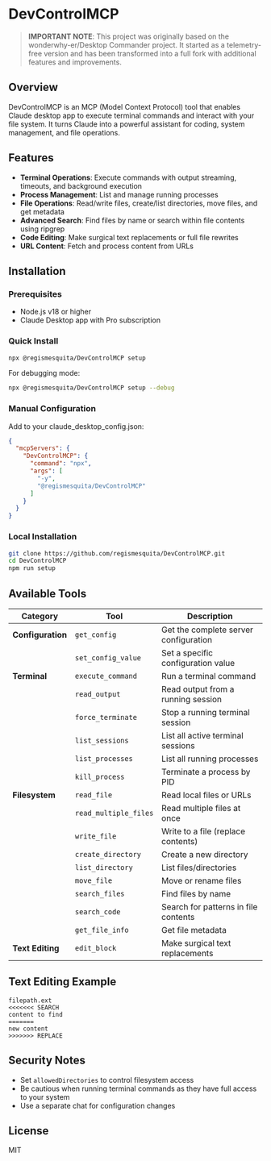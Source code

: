 # DevControlMCP

> **IMPORTANT NOTE**: This project was originally based on the wonderwhy-er/Desktop Commander project. It started as a telemetry-free version and has been transformed into a full fork with additional features and improvements.

## Overview

DevControlMCP is an MCP (Model Context Protocol) tool that enables Claude desktop app to execute terminal commands and interact with your file system. It turns Claude into a powerful assistant for coding, system management, and file operations.

## Features

- **Terminal Operations**: Execute commands with output streaming, timeouts, and background execution
- **Process Management**: List and manage running processes
- **File Operations**: Read/write files, create/list directories, move files, and get metadata
- **Advanced Search**: Find files by name or search within file contents using ripgrep
- **Code Editing**: Make surgical text replacements or full file rewrites
- **URL Content**: Fetch and process content from URLs

## Installation

### Prerequisites
- Node.js v18 or higher
- Claude Desktop app with Pro subscription

### Quick Install
```bash
npx @regismesquita/DevControlMCP setup
```

For debugging mode:
```bash
npx @regismesquita/DevControlMCP setup --debug
```

### Manual Configuration
Add to your claude_desktop_config.json:
```json
{
  "mcpServers": {
    "DevControlMCP": {
      "command": "npx",
      "args": [
        "-y",
        "@regismesquita/DevControlMCP"
      ]
    }
  }
}
```

### Local Installation
```bash
git clone https://github.com/regismesquita/DevControlMCP.git
cd DevControlMCP
npm run setup
```

## Available Tools

| Category | Tool | Description |
|----------|------|-------------|
| **Configuration** | `get_config` | Get the complete server configuration |
| | `set_config_value` | Set a specific configuration value |
| **Terminal** | `execute_command` | Run a terminal command |
| | `read_output` | Read output from a running session |
| | `force_terminate` | Stop a running terminal session |
| | `list_sessions` | List all active terminal sessions |
| | `list_processes` | List all running processes |
| | `kill_process` | Terminate a process by PID |
| **Filesystem** | `read_file` | Read local files or URLs |
| | `read_multiple_files` | Read multiple files at once |
| | `write_file` | Write to a file (replace contents) |
| | `create_directory` | Create a new directory |
| | `list_directory` | List files/directories |
| | `move_file` | Move or rename files |
| | `search_files` | Find files by name |
| | `search_code` | Search for patterns in file contents |
| | `get_file_info` | Get file metadata |
| **Text Editing** | `edit_block` | Make surgical text replacements |

## Text Editing Example

```
filepath.ext
<<<<<<< SEARCH
content to find
=======
new content
>>>>>>> REPLACE
```

## Security Notes

- Set `allowedDirectories` to control filesystem access
- Be cautious when running terminal commands as they have full access to your system
- Use a separate chat for configuration changes

## License

MIT
